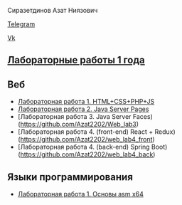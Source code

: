 Сиразетдинов Азат Ниязович
<!-- ![](https://komarev.com/ghpvc/?username=Azat2202) -->

[Telegram](t.me/Azat2202)

[Vk](vk.com/Azat2202)

## [Лабораторные работы 1 года](first%20year.md)

## Веб
- [Лабораторная работа 1. HTML+CSS+PHP+JS](https://github.com/Azat2202/Web_lab1)
- [Лабораторная работа 2. Java Server Pages](https://github.com/Azat2202/Web_lab2)
- [Лабораторная работа 3. Java Server Faces)(https://github.com/Azat2202/Web_lab3)
- [Лабораторная работа 4. (front-end) React + Redux)(https://github.com/Azat2202/web_lab4_front)
- [Лабораторная работа 4. (back-end) Spring Boot)(https://github.com/Azat2202/web_lab4_back)

## Языки программирования
- [Лабораторная работа 1. Основы asm x64](https://gitlab.se.ifmo.ru/Azat222/assignment-1-io-library)
